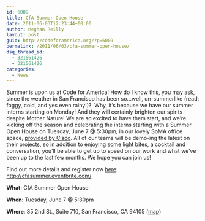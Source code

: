 ```yaml
---
id: 6009
title: CfA Summer Open House
date: 2011-06-03T12:23:44+00:00
author: Meghan Reilly
layout: post
guid: http://codeforamerica.org/?p=6009
permalink: /2011/06/03/cfa-summer-open-house/
dsq_thread_id:
  - 321561426
  - 321561426
categories:
  - News
---
```

<img src="http://codeforamerica.org/wp-content/uploads/2011/06/cfa-sign.png" alt="" title="cfa-sign" class="alignright size-full wp-image-6019" />Summer is upon us at Code for America! How do I know this, you may ask, since the weather in San Francisco has been so&#8230;well, un-summerlike (read: foggy, cold, and yes even rainy!)?  Why, it’s because we have our summer interns starting on Monday! And they will certainly brighten our spirits despite Mother Nature! We are so excited to have them start, and we’re kicking off the season and celebrating the interns starting with a Summer Open House on Tuesday, June 7 @ 5:30pm, in our lovely SoMA office space, [provided by Cisco](http://codeforamerica.org/2011/03/25/home-sweet-home-thanks-to-cisco/). All of our teams will be demo-ing the latest on their [projects](http://codeforamerica.org/cities/), so in addition to enjoying some light bites, a cocktail and conversation, you’ll be able to get up to speed on our work and what we’ve been up to the last few months. We hope you can join us!

Find out more details and register now [here](http://cfasummer.eventbrite.com/): <http://cfasummer.eventbrite.com/>

**What**: CfA Summer Open House
  
**When**: Tuesday, June 7 @ 5:30pm
  
**Where**: 85 2nd St., Suite 710, San Francisco, CA 94105 ([map](http://maps.google.com/maps?f=q&source=s_q&hl=en&geocode=&q=Code+for+America,+85+2nd+St+%23710,+San+Francisco,+CA+94105&aq=0&sll=37.0625,-95.677068&sspn=40.409448,89.472656&ie=UTF8&hq=Code+for+America,+85+2nd+St+%23710,+San+Francisco,+CA+94105&ll=37.788692,-122.399969&spn=0.018891,0.043688&z=15&iwloc=A))